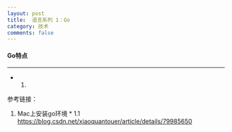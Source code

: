 ```yaml
---
layout: post
title:  语言系列 1：Go
category: 技术
comments: false
---
```


#### Go特点 
 ---
 
 * 1.  
 

 
 
 
 
 参考链接：
 
 1.  Mac上安装go环境
 	* 1.1 <https://blog.csdn.net/xiaoquantouer/article/details/79985650>
 
 
 
 
 
 
 
 
 
 
 
 
 
 
 
 
 
 